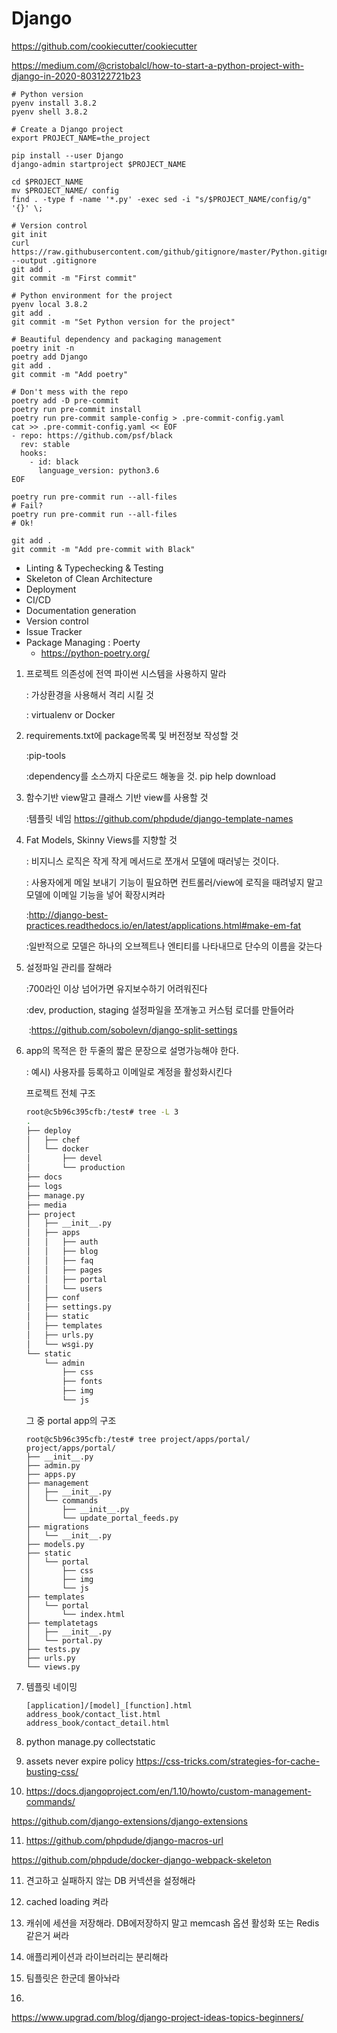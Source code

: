 # Django

https://github.com/cookiecutter/cookiecutter

https://medium.com/@cristobalcl/how-to-start-a-python-project-with-django-in-2020-803122721b23

```shell
# Python version
pyenv install 3.8.2
pyenv shell 3.8.2

# Create a Django project
export PROJECT_NAME=the_project

pip install --user Django
django-admin startproject $PROJECT_NAME

cd $PROJECT_NAME
mv $PROJECT_NAME/ config
find . -type f -name '*.py' -exec sed -i "s/$PROJECT_NAME/config/g" '{}' \;

# Version control
git init
curl https://raw.githubusercontent.com/github/gitignore/master/Python.gitignore --output .gitignore
git add .
git commit -m "First commit"

# Python environment for the project
pyenv local 3.8.2
git add .
git commit -m "Set Python version for the project"

# Beautiful dependency and packaging management
poetry init -n
poetry add Django
git add .
git commit -m "Add poetry"

# Don't mess with the repo
poetry add -D pre-commit
poetry run pre-commit install
poetry run pre-commit sample-config > .pre-commit-config.yaml
cat >> .pre-commit-config.yaml << EOF
- repo: https://github.com/psf/black
  rev: stable
  hooks:
    - id: black
      language_version: python3.6
EOF

poetry run pre-commit run --all-files
# Fail?
poetry run pre-commit run --all-files
# Ok!

git add .
git commit -m "Add pre-commit with Black"
```



- Linting & Typechecking & Testing
- Skeleton of Clean Architecture
- Deployment
- CI/CD
- Documentation generation
- Version control
- Issue Tracker
- Package Managing : Poerty
  - https://python-poetry.org/



1. 프로젝트 의존성에 전역 파이썬 시스템을 사용하지 말라

   : 가상환경을 사용해서 격리 시킬 것

   : virtualenv or Docker

2. requirements.txt에 package목록 및 버전정보 작성할 것

   :pip-tools

   :dependency를 소스까지 다운로드 해놓을 것. pip help download

3. 함수기반 view말고 클래스 기반 view를 사용할 것

   :템플릿 네임 https://github.com/phpdude/django-template-names

4. Fat Models, Skinny Views를 지향할 것

   : 비지니스 로직은 작게 작게 메서드로 쪼개서 모델에 때러넣는 것이다.

   : 사용자에게 메일 보내기 기능이 필요하면 컨트롤러/view에 로직을 때려넣지 말고 모델에 이메일 기능을 넣어 확장시켜라

   :http://django-best-practices.readthedocs.io/en/latest/applications.html#make-em-fat

   :일반적으로 모델은 하나의 오브젝트나 엔티티를 나타내므로 단수의 이름을 갖는다

5. 설정파일 관리를 잘해라

   :700라인 이상 넘어가면 유지보수하기 어려워진다

   :dev, production, staging 설정파일을 쪼개놓고 커스텀 로더를 만들어라

   ​	:https://github.com/sobolevn/django-split-settings

6. app의 목적은 한 두줄의 짧은 문장으로 설명가능해야 한다.

   : 예시) 사용자를 등록하고 이메일로 계정을 활성화시킨다

   프로젝트 전체 구조

   ```sh
   root@c5b96c395cfb:/test# tree -L 3
   .
   ├── deploy
   │   ├── chef
   │   └── docker
   │       ├── devel
   │       └── production
   ├── docs
   ├── logs
   ├── manage.py
   ├── media
   ├── project
   │   ├── __init__.py
   │   ├── apps
   │   │   ├── auth
   │   │   ├── blog
   │   │   ├── faq
   │   │   ├── pages
   │   │   ├── portal
   │   │   └── users
   │   ├── conf
   │   ├── settings.py
   │   ├── static
   │   ├── templates
   │   ├── urls.py
   │   └── wsgi.py
   └── static
       └── admin
           ├── css
           ├── fonts
           ├── img
           └── js
   
   ```

   그 중 portal app의 구조

   ```shell
   root@c5b96c395cfb:/test# tree project/apps/portal/
   project/apps/portal/
   ├── __init__.py
   ├── admin.py
   ├── apps.py
   ├── management
   │   ├── __init__.py
   │   └── commands
   │       ├── __init__.py
   │       └── update_portal_feeds.py
   ├── migrations
   │   └── __init__.py
   ├── models.py
   ├── static
   │   └── portal
   │       ├── css
   │       ├── img
   │       └── js
   ├── templates
   │   └── portal
   │       └── index.html
   ├── templatetags
   │   ├── __init__.py
   │   └── portal.py
   ├── tests.py
   ├── urls.py
   └── views.py
   ```

7. 템플릿 네이밍

   ```
   [application]/[model]_[function].html
   address_book/contact_list.html
   address_book/contact_detail.html
   ```

   

8. python manage.py collectstatic

9. assets never expire policy https://css-tricks.com/strategies-for-cache-busting-css/

10. https://docs.djangoproject.com/en/1.10/howto/custom-management-commands/

   https://github.com/django-extensions/django-extensions

11. https://github.com/phpdude/django-macros-url

https://github.com/phpdude/docker-django-webpack-skeleton

11. 견고하고 실패하지 않는 DB 커넥션을 설정해라
12. cached loading 켜라
13. 캐쉬에 세션을 저장해라. DB에저장하지 말고 memcash 옵션 활성화 또는 Redis같은거 써라
14. 애플리케이션과 라이브러리는 분리해라
15. 팀플릿은 한군데 몰아놔라

16. 



https://www.upgrad.com/blog/django-project-ideas-topics-beginners/